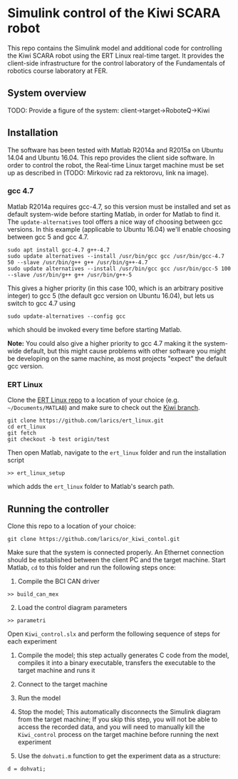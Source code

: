 # Simulink control of the Kiwi SCARA robot

This repo contains the Simulink model and additional code for controlling the Kiwi SCARA robot using the ERT Linux real-time target. It provides the client-side infrastructure for the control laboratory of the Fundamentals of robotics course laboratory at FER.

## System overview

TODO: Provide a figure of the system: client->target->RoboteQ->Kiwi

## Installation

The software has been tested with Matlab R2014a and R2015a on Ubuntu 14.04 and Ubuntu 16.04. This repo provides the client side software. In order to control the robot, the Real-time Linux target machine must be set up as described in (TODO: Mirkovic rad za rektorovu, link na image).

### gcc 4.7

Matlab R2014a requires gcc-4.7, so this version must be installed and set as default system-wide before starting Matlab, in order for Matlab to find it. The `update-alternatives` tool offers a nice way of choosing between gcc versions. In this example (applicable to Ubuntu 16.04) we'll enable choosing between gcc 5 and gcc 4.7.

```
sudo apt install gcc-4.7 g++-4.7
sudo update alternatives --install /usr/bin/gcc gcc /usr/bin/gcc-4.7 50 --slave /usr/bin/g++ g++ /usr/bin/g++-4.7
sudo update alternatives --install /usr/bin/gcc gcc /usr/bin/gcc-5 100 --slave /usr/bin/g++ g++ /usr/bin/g++-5
```

This gives a higher priority (in this case 100, which is an arbitrary positive integer) to gcc 5 (the default gcc version on Ubuntu 16.04), but lets us switch to gcc 4.7 using
```
sudo update-alternatives --config gcc
```
which should be invoked every time before starting Matlab.

**Note:** You could also give a higher priority to gcc 4.7 making it the system-wide default, but this might cause problems with other software you might be developing on the same machine, as most projects "expect" the default gcc version.

### ERT Linux

Clone the [ERT Linux repo](https://github.com/larics/ert_linux.git) to a location of your choice (e.g. `~/Documents/MATLAB`) and make sure to check out the [Kiwi branch](https://github.com/larics/ert_linux/tree/kiwi).
```
git clone https://github.com/larics/ert_linux.git
cd ert_linux
git fetch
git checkout -b test origin/test
```
Then open Matlab, navigate to the `ert_linux` folder and run the installation script
```
>> ert_linux_setup
```
which adds the `ert_linux` folder to Matlab's search path.

## Running the controller

Clone this repo to a location of your choice:
```
git clone https://github.com/larics/or_kiwi_contol.git
```

Make sure that the system is connected properly. An Ethernet connection should be established between the client PC and the target machine. Start Matlab, `cd` to this folder and run the following steps once:

1. Compile the BCI CAN driver 
```
>> build_can_mex
```
2. Load the control diagram parameters
```
>> parametri
```

Open `Kiwi_control.slx` and perform the following sequence of steps for each experiment
1. Compile the model; this step actually generates C code from the model, compiles it into a binary executable, transfers the executable to the target machine and runs it

2. Connect to the target machine

3. Run the model

4. Stop the model; This automatically disconnects the Simulink diagram from the target machine; If you skip this step, you will not be able to access the recorded data, and you will need to manually kill the `Kiwi_control` process on the target machine before running the next experiment

5. Use the `dohvati.m` function to get the experiment data as a structure:
```
d = dohvati;
```


